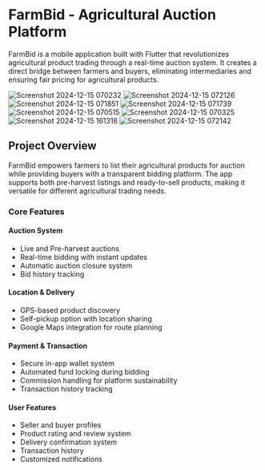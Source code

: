 # FarmBid - Agricultural Auction Platform

FarmBid is a mobile application built with Flutter that revolutionizes agricultural product trading through a real-time auction system. It creates a direct bridge between farmers and buyers, eliminating intermediaries and ensuring fair pricing for agricultural products.

![Screenshot 2024-12-15 070232](https://github.com/user-attachments/assets/3b7ccae5-6e2b-4fe5-ad2d-dda35b846b4e)
![Screenshot 2024-12-15 072126](https://github.com/user-attachments/assets/073e40ed-5508-43bc-8485-cc0d8d1d6940)
![Screenshot 2024-12-15 071851](https://github.com/user-attachments/assets/4391e066-846d-4848-97ff-27d068f4dbaf)
![Screenshot 2024-12-15 071739](https://github.com/user-attachments/assets/29200595-4ec7-4e66-8715-8e5db331b620)
![Screenshot 2024-12-15 070515](https://github.com/user-attachments/assets/3146357c-38cf-4cff-9720-a12f87904517)
![Screenshot 2024-12-15 070325](https://github.com/user-attachments/assets/05a0d490-baaa-4b07-96a8-17fcc72a9547)
![Screenshot 2024-12-15 161316](https://github.com/user-attachments/assets/a2e7d36a-ddba-4c1b-ae37-5ea28e4e4ce4)
![Screenshot 2024-12-15 072142](https://github.com/user-attachments/assets/4e51095c-8f60-4461-8c67-b1ce55406d8a)


## Project Overview

FarmBid empowers farmers to list their agricultural products for auction while providing buyers with a transparent bidding platform. The app supports both pre-harvest listings and ready-to-sell products, making it versatile for different agricultural trading needs.

### Core Features

#### Auction System
- Live and Pre-harvest auctions
- Real-time bidding with instant updates
- Automatic auction closure system
- Bid history tracking

#### Location & Delivery
- GPS-based product discovery
- Self-pickup option with location sharing
- Google Maps integration for route planning

#### Payment & Transaction
- Secure in-app wallet system
- Automated fund locking during bidding
- Commission handling for platform sustainability
- Transaction history tracking

#### User Features
- Seller and buyer profiles
- Product rating and review system
- Delivery confirmation system
- Transaction history
- Customized notifications

